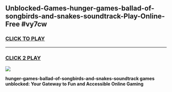 
## Unblocked-Games-hunger-games-ballad-of-songbirds-and-snakes-soundtrack-Play-Online-Free #vy7cw
<h3>
<a href="https://us.freeplayer.one?title=hunger-games-ballad-of-songbirds-and-snakes-soundtrack&ref=10M">CLICK TO PLAY</a></h3>
<hr>

<h3>
<a href="https://us.freeplayer.one?title=hunger-games-ballad-of-songbirds-and-snakes-soundtrack&ref=10M">CLICK 2 PLAY</a>
  
</h3>

<a href="https://us.freeplayer.one?title=hunger-games-ballad-of-songbirds-and-snakes-soundtrack&ref=10M"><img src="https://clearcache.store/games.png"></a>


**hunger-games-ballad-of-songbirds-and-snakes-soundtrack games unblocked: Your Gateway to Fun and Accessible Online Gaming**

